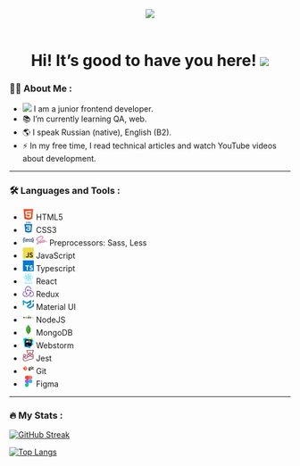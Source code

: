 <div id="header" align="center">
  <img src="https://media.giphy.com/media/v1.Y2lkPTc5MGI3NjExMDRjNzQ4Mjk2YTcxZTVlZTgwMWJiZjgyYTM2ZDkyY2ZhNmRlYzQxMCZlcD12MV9pbnRlcm5hbF9naWZzX2dpZklkJmN0PWc/UqAlDtPrxUIT1yYmFp/giphy-downsized-large.gif" width="200"/>
</div>
<div align="center">
  <img src="https://komarev.com/ghpvc/?username=kalininatonya&style=flat&color=blue" alt=""/>
</div>

<h1 align="center">
  Hi! It’s good to have you here!
  <img src="https://media.giphy.com/media/hvRJCLFzcasrR4ia7z/giphy.gif" width="30px"/>
</h1>


### :woman_technologist: About Me :
+ <img src="https://media.giphy.com/media/WUlplcMpOCEmTGBtBW/giphy.gif" width="25"/> I am a junior frontend developer.
+ :books: I’m currently learning QA, web.
+ :earth_americas: I speak Russian (native), English (B2).
+ :zap: In my free time, I read technical articles and watch YouTube videos about development.
---
### :hammer_and_wrench: Languages and Tools :
+ <img src="https://github.com/devicons/devicon/blob/master/icons/html5/html5-original.svg" title="HTML5" alt="HTML" width="20"/> HTML5
+ <img src="https://github.com/devicons/devicon/blob/master/icons/css3/css3-plain-wordmark.svg"  title="CSS3" alt="CSS" width="20"/> CSS3
+ <img src="https://github.com/devicons/devicon/blob/master/icons/less/less-plain-wordmark.svg"  title="Less" alt="Less" width="20"/> <img src="https://github.com/devicons/devicon/blob/master/icons/sass/sass-original.svg"  title="Sass" alt="Sass" width="20"/> Preprocessors: Sass, Less
+ <img src="https://github.com/devicons/devicon/blob/master/icons/javascript/javascript-original.svg" title="JavaScript" alt="JavaScript" width="20"/> JavaScript
+ <img src="https://github.com/devicons/devicon/blob/master/icons/typescript/typescript-original.svg" title="Typescript" alt="Typescript" width="20"/> Typescript
+ <img src="https://github.com/devicons/devicon/blob/master/icons/react/react-original-wordmark.svg" title="React" alt="React" width="20"/> React
+ <img src="https://github.com/devicons/devicon/blob/master/icons/redux/redux-original.svg" title="Redux" alt="Redux " width="20"/> Redux
+ <img src="https://github.com/devicons/devicon/blob/master/icons/materialui/materialui-original.svg" title="Material UI" alt="Material UI" width="20"/> Material UI
+ <img src="https://github.com/devicons/devicon/blob/master/icons/nodejs/nodejs-original-wordmark.svg" title="NodeJS" alt="NodeJS" width="20"/> NodeJS
+ <img src="https://github.com/devicons/devicon/blob/master/icons/mongodb/mongodb-original.svg" title="MongoDB" alt="MongoDB" width="20"/> MongoDB
+ <img src="https://github.com/devicons/devicon/blob/master/icons/webstorm/webstorm-original.svg" title="Webstorm" alt="Webstorm" width="20"/> Webstorm
+ <img src="https://github.com/devicons/devicon/blob/master/icons/jest/jest-plain.svg" title="Jest" alt="Jest" width="20"/> Jest
+ <img src="https://github.com/devicons/devicon/blob/master/icons/git/git-original-wordmark.svg" title="Git" alt="Git" width="20"/> Git
+ <img src="https://github.com/devicons/devicon/blob/master/icons/figma/figma-original.svg" title="Figma" alt="Figma" width="20"/> Figma
---

### :fire: My Stats :
[![GitHub Streak](http://github-readme-streak-stats.herokuapp.com?user=Tonya&theme=gotham)](https://git.io/streak-stats)

[![Top Langs](https://github-readme-stats.vercel.app/api/top-langs/?username=kalininatonya&theme=tokyonight)](https://github.com/anuraghazra/github-readme-stats)

